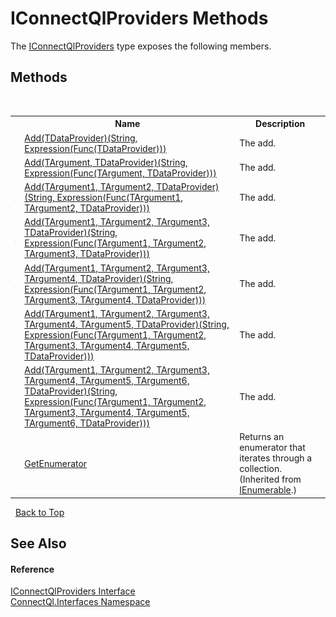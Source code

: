 # IConnectQlProviders Methods
 

The <a href="T_ConnectQl_Interfaces_IConnectQlProviders">IConnectQlProviders</a> type exposes the following members.


## Methods
&nbsp;<table><tr><th></th><th>Name</th><th>Description</th></tr><tr><td>![Public method](media/pubmethod.gif "Public method")</td><td><a href="M_ConnectQl_Interfaces_IConnectQlProviders_Add__1">Add(TDataProvider)(String, Expression(Func(TDataProvider)))</a></td><td>
The add.</td></tr><tr><td>![Public method](media/pubmethod.gif "Public method")</td><td><a href="M_ConnectQl_Interfaces_IConnectQlProviders_Add__2">Add(TArgument, TDataProvider)(String, Expression(Func(TArgument, TDataProvider)))</a></td><td>
The add.</td></tr><tr><td>![Public method](media/pubmethod.gif "Public method")</td><td><a href="M_ConnectQl_Interfaces_IConnectQlProviders_Add__3">Add(TArgument1, TArgument2, TDataProvider)(String, Expression(Func(TArgument1, TArgument2, TDataProvider)))</a></td><td>
The add.</td></tr><tr><td>![Public method](media/pubmethod.gif "Public method")</td><td><a href="M_ConnectQl_Interfaces_IConnectQlProviders_Add__4">Add(TArgument1, TArgument2, TArgument3, TDataProvider)(String, Expression(Func(TArgument1, TArgument2, TArgument3, TDataProvider)))</a></td><td>
The add.</td></tr><tr><td>![Public method](media/pubmethod.gif "Public method")</td><td><a href="M_ConnectQl_Interfaces_IConnectQlProviders_Add__5">Add(TArgument1, TArgument2, TArgument3, TArgument4, TDataProvider)(String, Expression(Func(TArgument1, TArgument2, TArgument3, TArgument4, TDataProvider)))</a></td><td>
The add.</td></tr><tr><td>![Public method](media/pubmethod.gif "Public method")</td><td><a href="M_ConnectQl_Interfaces_IConnectQlProviders_Add__6">Add(TArgument1, TArgument2, TArgument3, TArgument4, TArgument5, TDataProvider)(String, Expression(Func(TArgument1, TArgument2, TArgument3, TArgument4, TArgument5, TDataProvider)))</a></td><td>
The add.</td></tr><tr><td>![Public method](media/pubmethod.gif "Public method")</td><td><a href="M_ConnectQl_Interfaces_IConnectQlProviders_Add__7">Add(TArgument1, TArgument2, TArgument3, TArgument4, TArgument5, TArgument6, TDataProvider)(String, Expression(Func(TArgument1, TArgument2, TArgument3, TArgument4, TArgument5, TArgument6, TDataProvider)))</a></td><td>
The add.</td></tr><tr><td>![Public method](media/pubmethod.gif "Public method")</td><td><a href="http://msdn2.microsoft.com/en-us/library/5zae5365" target="_blank">GetEnumerator</a></td><td>
Returns an enumerator that iterates through a collection.
 (Inherited from <a href="http://msdn2.microsoft.com/en-us/library/h1x9x1b1" target="_blank">IEnumerable</a>.)</td></tr></table>&nbsp;
<a href="#iconnectqlproviders-methods">Back to Top</a>

## See Also


#### Reference
<a href="T_ConnectQl_Interfaces_IConnectQlProviders">IConnectQlProviders Interface</a><br /><a href="N_ConnectQl_Interfaces">ConnectQl.Interfaces Namespace</a><br />